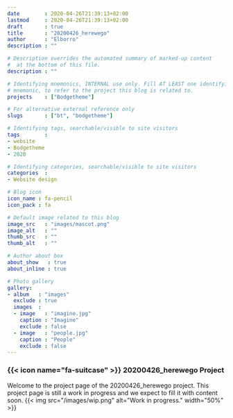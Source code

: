```yaml
---
date        : 2020-04-26T21:39:13+02:00
lastmod     : 2020-04-26T21:39:13+02:00
draft       : true
title       : "20200426_herewego"
author      : "Elborro"
description : ""

# Description overrides the automated summary of marked-up content
#  at the bottom of this file.
description : ""

# Identifying mnemonics, INTERNAL use only. Fill AT LEAST one identifying
# mnemonic, to refer to the project this blog is related to.
projects    : ["Bodgetheme"]

# For alternative external reference only
slugs       : ["bt", "bodgetheme"]

# Identifying tags, searchable/visible to site visitors
tags        :
- website
- Bodgetheme
- 2020

# Identifying categories, searchable/visible to site visitors
categories  :
- Website design

# Blog icon
icon_name : fa-pencil
icon_pack : fa

# Default image related to this blog
image_src   : "images/mascot.png"
image_alt   : ""
thumb_src   : ""
thumb_alt   : ""

# Author about box
about_show   : true
about_inline : true

# Photo gallery
gallery:
- album   : "images"
  exclude : true
  images  :
  - image   : "imagine.jpg"
    caption : "Imagine"
    exclude : false
  - image   : "people.jpg"
    caption : "People"
    exclude : false
---
```


### {{< icon name="fa-suitcase" >}} 20200426_herewego Project

Welcome to the project page of the 20200426_herewego project. This project page is still a work in progress and we expect to fill it with content soon.
{{< img src="/images/wip.png" alt="Work in progress." width="50%"  >}}
